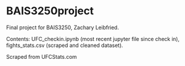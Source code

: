 # BAIS3250project
Final project for BAIS3250, Zachary Leibfried.

Contents: UFC_checkin.ipynb (most recent jupyter file since check in), fights_stats.csv (scraped and cleaned dataset). 

Scraped from UFCStats.com
